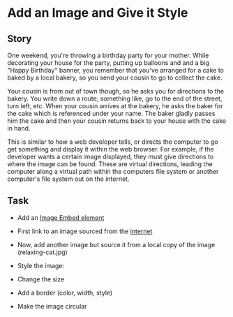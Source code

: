 # Add an Image and Give it Style  

## Story

One weekend, you're throwing a birthday party for your mother.
While decorating your house for the party, putting up balloons and and a big "Happy Birthday" banner, you remember
that you've arranged for a cake to baked by a local bakery, so you send your cousin to go to collect the cake.

Your cousin is from out of town though, so he asks you for directions to the bakery.
You write down a route, something like, go to the end of the street, turn left, etc.
When your cousin arrives at the bakery, he asks the baker for the cake which is referenced under your name.
The baker gladly passes him the cake and then your cousin returns back to your house with the cake in hand.

This is similar to how a web developer tells, or directs the computer to go get something and display it within the web browser.
For example, if the developer wants a certain image displayed, they must give directions to where the image can be found.
These are virtual directions, leading the computer along a virtual path within the computers file system or another computer's 
file system out on the internet.

## Task

- Add an [Image Embed element](https://developer.mozilla.org/en-US/docs/Web/HTML/Element/img)
- First link to an image sourced from the [internet](https://bit.ly/fcc-relaxing-cat)
- Now, add another image but source it from a local copy of the image (relaxing-cat.jpg) 

- Style the image:
- Change the size
- Add a border (color, width, style)
- Make the image circular 
